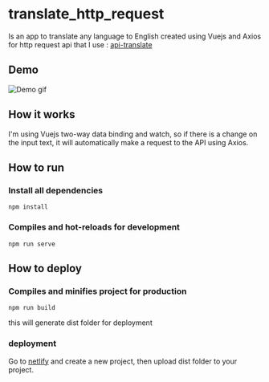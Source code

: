 # translate_http_request
Is an app to translate any language to English created using Vuejs and Axios for http request
api that I use : [api-translate](https://github.com/azharimm/api-translate)

## Demo
![Demo gif](public/demo.gif)

## How it works
I'm using Vuejs two-way data binding and watch, so if there is a change on the input text, it will automatically make a request to the API using Axios.

## How to run

### Install all dependencies
```
npm install
```

### Compiles and hot-reloads for development
```
npm run serve
```

## How to deploy

### Compiles and minifies project for production
```
npm run build
```
this will generate dist folder for deployment

### deployment
Go to [netlify](https://app.netlify.com/) and create a new project, then upload dist folder to your project.